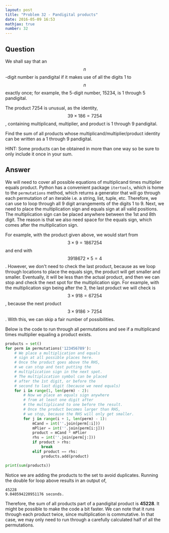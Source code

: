 ```yaml
---
layout: post
title: "Problem 32 - Pandigital products"
date: 2016-05-09 16:53
mathjax: true
number: 32
---
```


## Question

We shall say that an $$n$$-digit number is pandigital if it makes use of all the digits 1 to $$n$$ exactly once; for example, the 5-digit number, 15234, is 1 through 5 pandigital.

The product 7254 is unusual, as the identity, $$39\times 186=7254$$, containing multiplicand, multiplier, and product is 1 through 9 pandigital.

Find the sum of all products whose multiplicand/multiplier/product identity can be written as a 1 through 9 pandigital.

HINT: Some products can be obtained in more than one way so be sure to only include it once in your sum.

## Answer

We will need to cover all possible equations of multiplicand times multiplier equals product. Python has a convenient package `itertools`, which is home to the `permutations` method, which returns a generator that will go through each permutation of an iterable i.e. a string, list, tuple, etc. Therefore, we can use to loop through all 9 digit arrangements of the digits 1 to 9. Next, we need to place the multiplication sign and equals sign at all valid positions. The multiplication sign can be placed anywhere between the 1st and 8th digit. The reason is that we also need space for the equals sign, which comes after the multiplication sign.

For example, with the product given above, we would start from $$3\times 9=1867254$$ and end with $$3918672\times 5=4$$. However, we don't need to check the last product, because as we loop through locations to place the equals sign, the product will get smaller and smaller. Eventually, it will be less than the actual product, and then we can stop and check the next spot for the multiplication sign. For example, with the multiplication sign being after the 3, the last product we will check is $$3\times 918=67254$$, because the next product $$3\times 9186>7254$$. With this, we can skip a fair number of possibilities. 

Below is the code to run through all permutations and see if a multiplicand times multiplier equaling a product exists.

```python
products = set()
for perm in permutations('123456789'):
    # We place a multiplication and equals
    # sign at all possible places here.
    # Once the product goes above the RHS,
    # we can stop and test putting the
    # multiplication sign in the next spot.
    # The multiplication symbol can be placed
    # after the 1st digit, or before the
    # second to last digit (because we need equals)
    for i in range(1, len(perm) - 2):
        # Now we place an equals sign anywhere
        # from at least one digit after
        # the multiplicand to one before the result.
        # Once the product becomes larger than RHS,
        # we stop, because the RHS will only get smaller.
        for j in range(i + 1, len(perm) - 1):
            mCand = int(''.join(perm[:i]))
            mPlier = int(''.join(perm[i:j]))
            product = mCand * mPlier
            rhs = int(''.join(perm[j:]))
            if product > rhs:
                break
            elif product == rhs:
                products.add(product)

print(sum(products))
```

Notice we are adding the products to the set to avoid duplicates. Running the double for loop above results in an output of,

```
45228
9.040594220951176 seconds.
```

Therefore, the sum of all products part of a pandigital product is **45228**. It might be possible to make the code a bit faster. We can note that it runs through each product twice, since multiplication is commutative. In that case, we may only need to run through a carefully calculated half of all the permutations.